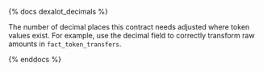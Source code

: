 {% docs dexalot_decimals %}

The number of decimal places this contract needs adjusted where token values exist. For example, use the decimal field to correctly transform raw amounts in ```fact_token_transfers```. 

{% enddocs %}
